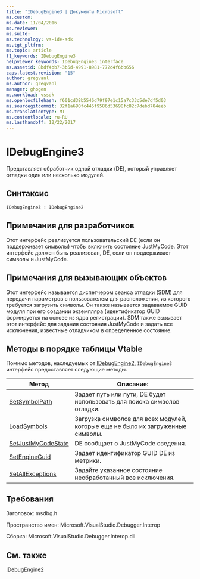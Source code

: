 ```yaml
---
title: "IDebugEngine3 | Документы Microsoft"
ms.custom: 
ms.date: 11/04/2016
ms.reviewer: 
ms.suite: 
ms.technology: vs-ide-sdk
ms.tgt_pltfrm: 
ms.topic: article
f1_keywords: IDebugEngine3
helpviewer_keywords: IDebugEngine3 interface
ms.assetid: 8bdf4bb7-3b5d-4991-8981-772d4f6bb656
caps.latest.revision: "15"
author: gregvanl
ms.author: gregvanl
manager: ghogen
ms.workload: vssdk
ms.openlocfilehash: f601cd38b5546d79f97e1c15a7c33c5de7df5d03
ms.sourcegitcommit: 32f1a690fc445f9586d53698fc82c7debd784eeb
ms.translationtype: MT
ms.contentlocale: ru-RU
ms.lasthandoff: 12/22/2017
---
```

# <a name="idebugengine3"></a>IDebugEngine3
Представляет обработчик одной отладки (DE), который управляет отладки один или несколько модулей.  
  
## <a name="syntax"></a>Синтаксис  
  
```  
IDebugEngine3 : IDebugEngine2  
```  
  
## <a name="notes-for-implementers"></a>Примечания для разработчиков  
 Этот интерфейс реализуется пользовательский DE (если он поддерживает символы) чтобы включить состояние JustMyCode. Этот интерфейс должен быть реализован, DE, если он поддерживает символы и JustMyCode.  
  
## <a name="notes-for-callers"></a>Примечания для вызывающих объектов  
 Этот интерфейс называется диспетчером сеанса отладки (SDM) для передачи параметров с пользователем для расположения, из которого требуется загрузить символы. Он также называется задаваемое GUID модуля при его создании экземпляра (идентификатор GUID формируется на основе из ядра регистрации). SDM также вызывает этот интерфейс для задания состояния JustMyCode и задать все исключения, известные отладчиком в определенное состояние.  
  
## <a name="methods-in-vtable-order"></a>Методы в порядке таблицы Vtable  
 Помимо методов, наследуемых от [IDebugEngine2](../../../extensibility/debugger/reference/idebugengine2.md), `IDebugEngine3` интерфейс предоставляет следующие методы.  
  
|Метод|Описание:|  
|------------|-----------------|  
|[SetSymbolPath](../../../extensibility/debugger/reference/idebugengine3-setsymbolpath.md)|Задает путь или пути, DE будет использовать для поиска символов отладки.|  
|[LoadSymbols](../../../extensibility/debugger/reference/idebugengine3-loadsymbols.md)|Загрузка символов для всех модулей, которые еще не было их загруженные символы.|  
|[SetJustMyCodeState](../../../extensibility/debugger/reference/idebugengine3-setjustmycodestate.md)|DE сообщает о JustMyCode сведения.|  
|[SetEngineGuid](../../../extensibility/debugger/reference/idebugengine3-setengineguid.md)|Задает идентификатор GUID DE из метрики.|  
|[SetAllExceptions](../../../extensibility/debugger/reference/idebugengine3-setallexceptions.md)|Задайте указанное состояние необработанный все исключения.|  
  
## <a name="requirements"></a>Требования  
 Заголовок: msdbg.h  
  
 Пространство имен: Microsoft.VisualStudio.Debugger.Interop  
  
 Сборка: Microsoft.VisualStudio.Debugger.Interop.dll  
  
## <a name="see-also"></a>См. также  
 [IDebugEngine2](../../../extensibility/debugger/reference/idebugengine2.md)